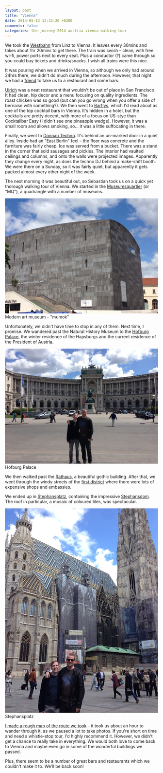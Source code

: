 ```yaml
---
layout: post
title: "Vienna"
date: 2014-05-13 13:33:20 +0200
comments: false
categories: the-journey-2014 austria vienna walking-tour
---
```


We took the [Westbahn](https://westbahn.at/en/) from Linz to Vienna. It leaves every 30mins and takes about 1hr 20mins to get there. The train was swish – clean, with free wi-fi, power ports next to every seat. Plus a conductor (?) came through so you could buy tickets and drinks/snacks. I wish all trains were this nice. 

It was pouring when we arrived in Vienna, so although we only had around 24hrs there, we didn't do much during the afternoon. However, that night we had a [friend](http://twitter.com/bastilian) to take us to a restaurant and some bars.

[Ulrich](http://ulrichwien.at/) was a neat restaurant that wouldn't be out of place in San Francisco. It had clean, hip decor and a menu focusing on quality ingredients. The roast chicken was so good (but can you go wrong when you offer a side of bernaise with something?). We then went to [Barflys](http://www.barflys.at/en/), which I'd read about as one of the top cocktail bars in Vienna. It's hidden in a hotel, but the cocktails are pretty decent, with more of a focus on US-stye than Cocktailbar Easy (I didn't see one pineapple wedge). However, it was a small room and allows smoking, so... it was a little suffocating in there. 

Finally, we went to [Donnau Techno](http://www.donautechno.com/main/). It's behind an un-marked door in a quiet alley. Inside had an "East Berlin" feel – the floor was concrete and the furniture was fairly cheap. Ice was served from a bucket. There was a stand in the corner that sold sausages and pickles. The interior had vaulted ceilings and columns, and onto the walls were projected images. Apparently they change every night, as does the techno DJ behind a make-shift booth. We were there on a Sunday, so it was fairly quiet, but apparently it gets packed almost every other night of the week.

The next morning it was beautiful out, so Sebastian took us on a quick yet thorough walking tour of Vienna. We started in the [Museumsquartier](http://en.wikipedia.org/wiki/Museumsquartier) (or "MQ"), a quadrangle with a number of museums.

<div class="img">
  <img src="/images/the-journey/aus/mumok.jpg">
  <div class="alt">Modern art museum – "mumok"</div>
</div>

Unfortunately, we didn't have time to stop in any of them. Next time, I promise. We wandered past the Natural History Museum to the [Hofburg Palace](http://en.wikipedia.org/wiki/Hofburg_Palace), the winter residence of the Hapsburgs and the current residence of the President of Austria.

<div class="img">
  <img src="/images/the-journey/aus/palace.jpg">
  <div class="alt">Hofburg Palace</div>
</div>

We then walked past the [Rathaus](http://en.wikipedia.org/wiki/Rathaus,_Vienna), a beautiful gothic building. After that, we went through the windy streets of the [first district](http://en.wikipedia.org/wiki/Innere_Stadt) where there were lots of expensive shops and embassies. 

We ended up in [Stephansplatz](http://en.wikipedia.org/wiki/Stephansplatz,_Vienna), containing the impressive [Stephansdom](http://en.wikipedia.org/wiki/Stephansdom). The roof in particular, a mosaic of coloured tiles, was spectacular.

<div class="img">
  <img src="/images/the-journey/aus/stephansplatz.jpg">
  <div class="alt">Stephansplatz</div>
</div>

[I made a rough map of the route we took](https://www.google.com/maps/dir/MuseumsQuartier,+Museumsplatz+1,+1070+Wien,+Austria/Heldenplatz,+1010+Wien,+Austria/48.2078019,16.3626916/48.210245,16.3605972/Stephansplatz,+1010+Wien,+Austria/@48.2145398,16.362559,15z/data=!4m27!4m26!1m5!1m1!1s0x476d07903eeb4fdf:0x94d429b3eb41ebff!2m2!1d16.358617!2d48.203337!1m5!1m1!1s0x476d0790aaca9f7f:0xc9b8a532e4d2e43a!2m2!1d16.363175!2d48.206358!1m0!1m5!3m4!1m2!1d16.3695358!2d48.2087922!3s0x476d0798e8c0b245:0x3759b284e1f4e281!1m5!1m1!1s0x476d079f3e69c281:0x20563c156aa1fde!2m2!1d16.374238!2d48.2085053!3e2) – it took us about an hour to wander through it, as we paused a lot to take photos. If you're short on time and need a whistle-stop tour, I'd highly recommend it. However, we didn't get a chance to really take in everything. We would both love to come back to Vienna and maybe even go in some of the wonderful buildings we passed. 

Plus, there seem to be a number of great bars and restaurants which we couldn't make it to. We'll be back soon!
